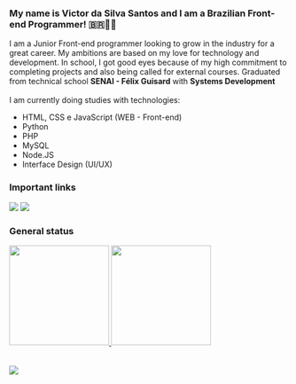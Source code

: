 <h3>My name is Victor da Silva Santos and I am a Brazilian Front-end Programmer! 🇧🇷👨‍💻</h3> 
<p>I am a Junior Front-end programmer looking to grow in the industry for a great career. My ambitions are based on my love for technology and development. In school, I got good eyes because of my high commitment to completing projects and also being called for external courses. Graduated from technical school <b>SENAI - Félix Guisard</b> with <b>Systems Development</b><br><br>I am currently doing studies with technologies:</p>
<ul>
  <li>HTML, CSS e JavaScript (WEB - Front-end)</li>
  <li>Python</li>
  <li>PHP</li>
  <li>MySQL</li>
  <li>Node.JS</li>
  <li>Interface Design (UI/UX)</li>
</ul>

<h3>Important links</h3>
<a href="https://www.linkedin.com/in/victor-santos-670525232" target="_blank"><img src="https://img.shields.io/badge/-LinkedIn-%230077B5?style=for-the-badge&logo=linkedin&logoColor=white" target="_blank"></a> <a href = "mailto:vtorsilvasantos@gmail.com"><img src="https://img.shields.io/badge/Gmail-D14836?style=for-the-badge&logo=gmail&logoColor=white" target="_blank"></a>

<h3>General status</h3>
<div>
  <a href="https://github.com/seu-usuário-aqui">
  <img height="180em" src="https://github-readme-stats.vercel.app/api/top-langs/?username=v1tooR&layout=compact&langs_count=7&theme=dracula"/>
  <img height="180em" src="https://github-readme-stats.vercel.app/api?username=v1tooR&show_icons=true&theme=dracula&include_all_commits=true&count_private=true"/>
</div>
<br><br>
<img src="https://mentorama.com.br/blog/wp-content/uploads/2021/12/Arte-capa.png">
